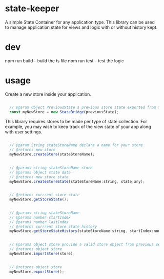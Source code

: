# state-keeper

A simple State Container for any application type. This library can be used to manage application state for views and logic with or without history kept.

# dev

npm run build - build the ts file
npm run test  - test the logic

# usage

Create a new store inside your application.

````javascript

  // @param Object PreviousState a previous store state exported from the store.
  const myNewStore = new StateBridge(previousState);

````

This library requires stores to be made per type of state collection. For example, you may wish to keep track of the view state of your app along with user settings.

````javascript
  
  // @param String stateStoreName declare a name for your store
  // @returns new store
  myNewStore.createStore(stateStoreName);

````

````javascript 
  
  // @params string stateStoreName store
  // @params object state data 
  // @returns new store state
  myNewStore.createStoreState(stateStoreName:string, state:any);

````

````javascript 
  
  // @returns currrent store state
  myNewStore.getStoreState();

````

````javascript 
  
  // @params string stateStoreName
  // @params number startIndex
  // @params number lastIndex
  // @returns currrent store state history
  myNewStore.getStoreStateHistory(stateStoreName:string, startIndex:number, lastIndex:number);

````

````javascript 
  
  // @params object store provide a valid store object from previous session
  // @returns object store
  myNewStore.importStore(store);

````

````javascript 
  
  // @returns object store
  myNewStore.exportStore();

````


